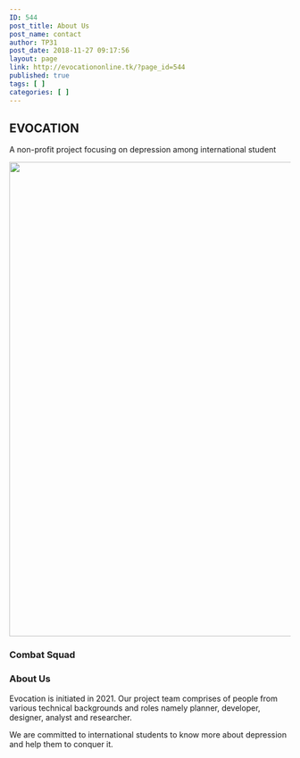 ```yaml
---
ID: 544
post_title: About Us
post_name: contact
author: TP31
post_date: 2018-11-27 09:17:56
layout: page
link: http://evocationonline.tk/?page_id=544
published: true
tags: [ ]
categories: [ ]
---
```

<h2>EVOCATION</h2>		
		<p>A non-profit project focusing on depression among international student​</p>		
															<img width="851" height="851" src="http://evocationonline.tk/wp-content/uploads/2021/08/logo-2-e1630763709659.png" alt="" loading="lazy" srcset="http://evocationonline.tk/wp-content/uploads/2021/08/logo-2-e1630763709659.png 851w, http://evocationonline.tk/wp-content/uploads/2021/08/logo-2-e1630763709659-300x300.png 300w, http://evocationonline.tk/wp-content/uploads/2021/08/logo-2-e1630763709659-150x150.png 150w, http://evocationonline.tk/wp-content/uploads/2021/08/logo-2-e1630763709659-768x768.png 768w" sizes="(max-width: 851px) 100vw, 851px" />															
			<h3>Combat Squad</h3>		
			<h3>About Us</h3>		
		<p>Evocation is initiated in 2021. Our project team comprises of people from various technical backgrounds and roles namely planner, developer, designer, analyst and researcher.</p><p>We are committed to international students to know more about depression and help them to conquer it.</p>
